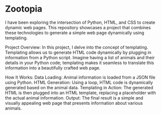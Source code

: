# Zootopia

I have been exploring the intersection of Python, HTML, and CSS to create dynamic web pages. This repository showcases a project that combines these technologies to generate a simple web page dynamically using templating.

Project Overview:
In this project, I delve into the concept of templating. Templating allows us to generate HTML code dynamically by plugging in information from a Python script. Imagine having a list of animals and their details in your Python code; templating makes it seamless to translate this information into a beautifully crafted web page.

How It Works:
Data Loading: Animal information is loaded from a JSON file using Python.
HTML Generation: Using a loop, HTML code is dynamically generated based on the animal data.
Templating in Action: The generated HTML is then plugged into an HTML template, replacing a placeholder with the actual animal information.
Output: The final result is a simple and visually appealing web page that presents information about various animals.
